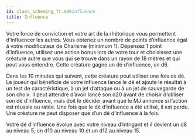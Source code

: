 ```yaml
---
id: class_scheming_fr.md#influence
title: Influence
---
```


Votre force de conviction et votre art de la rhétorique vous permettent d’influencer les autres. Vous obtenez un nombre de points d’influence égal à votre modificateur de Charisme (minimum 1). Dépensez 1 point d’influence, utilisez une action bonus lors de votre tour et choisissez une créature autre que vous qui se trouve dans un rayon de 18 mètres et qui peut vous entendre. Cette créature gagne un dé d’influence, un d6.

Dans les 10 minutes qui suivent, cette créature peut utiliser une fois ce dé. Le joueur qui bénéficie de votre influence lance le dé et ajoute le résultat à un test de caractéristique, à un jet d’attaque ou à un jet de sauvegarde de son choix. Il peut attendre d’avoir lancé son d20 avant de choisir d’utiliser son dé d’influence, mais doit le décider avant que le MJ annonce si l’action est réussie ou ratée. Une fois que le dé d’influence a été utilisé, il est perdu. Une créature ne peut disposer que d’un dé d’influence à la fois.

Votre dé d’influence évolue avec votre niveau d’intrigant et il devient un d8 au niveau 5, un d10 au niveau 10 et un d12 au niveau 15.

